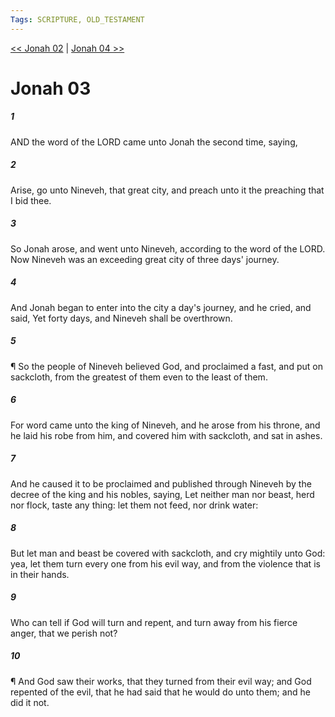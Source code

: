 ```yaml
---
Tags: SCRIPTURE, OLD_TESTAMENT
---
```


[<< Jonah 02](OLD_TESTAMENT/32_Jonah/Jonah_02.md) | [Jonah 04 >>](OLD_TESTAMENT/32_Jonah/Jonah_04.md)

# Jonah 03

##### 1
 AND the word of the LORD came unto Jonah the second time, saying,
##### 2
 Arise, go unto Nineveh, that great city, and preach unto it the preaching that I bid thee.
##### 3
 So Jonah arose, and went unto Nineveh, according to the word of the LORD.  Now Nineveh was an exceeding great city of three days' journey.
##### 4
 And Jonah began to enter into the city a day's journey, and he cried, and said, Yet forty days, and Nineveh shall be overthrown.
##### 5
 ¶ So the people of Nineveh believed God, and proclaimed a fast, and put on sackcloth, from the greatest of them even to the least of them.
##### 6
 For word came unto the king of Nineveh, and he arose from his throne, and he laid his robe from him, and covered him with sackcloth, and sat in ashes.
##### 7
 And he caused it to be proclaimed and published through Nineveh by the decree of the king and his nobles, saying, Let neither man nor beast, herd nor flock, taste any thing: let them not feed, nor drink water:
##### 8
 But let man and beast be covered with sackcloth, and cry mightily unto God: yea, let them turn every one from his evil way, and from the violence that is in their hands.
##### 9
 Who can tell if God will turn and repent, and turn away from his fierce anger, that we perish not?
##### 10
 ¶ And God saw their works, that they turned from their evil way; and God repented of the evil, that he had said that he would do unto them; and he did it not.
